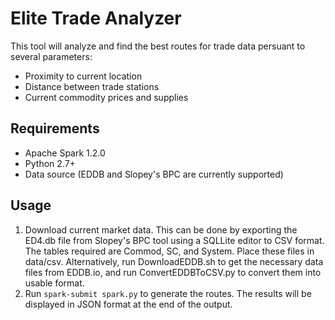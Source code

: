 Elite Trade Analyzer
====================

This tool will analyze and find the best routes for trade data persuant to several parameters:

+ Proximity to current location
+ Distance between trade stations
+ Current commodity prices and supplies

Requirements
------------

+ Apache Spark 1.2.0
+ Python 2.7+
+ Data source (EDDB and Slopey's BPC are currently supported)

Usage
-----

1. Download current market data. This can be done by exporting the ED4.db file from Slopey's BPC tool using a SQLLite editor to CSV format. The tables required are Commod, SC, and System. Place these files in data/csv. Alternatively, run DownloadEDDB.sh to get the necessary data files from EDDB.io, and run ConvertEDDBToCSV.py to convert them into usable format.
2. Run `spark-submit spark.py` to generate the routes. The results will be displayed in JSON format at the end of the output.
